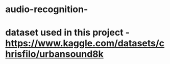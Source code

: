 # audio-recognition-
# dataset used in this project - https://www.kaggle.com/datasets/chrisfilo/urbansound8k
